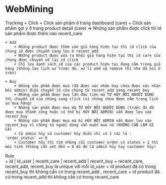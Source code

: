 # WebMining


Tracking 
    + Click 
        + Click sản phẩm ở trang dashboard (care)
        + Click sản phẩm gợi ý ở trang product detail (care)
        => Những sản phẩm được click thì id sản phẩm được thêm vào recent_care

    + Add 
        + Những product được thêm vào giỏ hàng hiện tại thì id click của chúng sẽ được chuyển sang lưu ở recent_add
        + Những product được xóa ra khỏi giỏ hàng hiện tại thì id care của chúng được chuyển về lại id click 
        + Chỉ lưu danh sách id của các product hiện tại đang nằm trong giỏ hàng (không lưu lịch sử trước đó, xử lí add và remove thì như đã nói ở trên)

    + Buy
        + Những sản phẩm được mua (đã được xác nhận hay chưa được xác nhận bởi admin) điều chuyển id của chúng từ recent_add sang recent_buy 
        + Những sản phẩm được mua lần đầu tiên mà TỰ HỦY BỞI NGƯỜI DÙNG thì chuyển id của chúng sang click (vì chúng chưa được nằm trong lịch sử mua hàng)
        + Những sản phẩm được mua mà TỰ HỦY BỞI NGƯỜI DÙNG (trước đó đã được mua thành công hoặc có thể bị HỦY BỞI ADMIN) vẫn được lưu vào recent_buy
        + Những sản phẩm được mua mà bị HỦY BỞI ADMIN vẫn được lưu vào recent_buy vì chứng tỏ người dùng vẫn muốn mua nó (KHÔNG CẦN LÀM GÌ CẢ)
        + Cả admin hủy và customer hủy điều chỉ có 1 cái là : 'order_status' => 0 
        + Customer hủy thì tìm những cái customer_order có status = 1 thì mới tính (không cần xét đến = 0 dù đó là admin hủy hay customer hủy)

Rule  
    + id | id_user | recent_care | recent_add | recent_buy
    + recent_care, recent_add, recent_buy là unique với mỗi id_user
    + id product đã có trong recent_buy thì không cần có trong recent_add , recent_care
    + id product đã có trong recent_add thì không cần có trong recent_care

